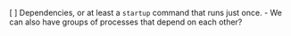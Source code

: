 [ ] Dependencies, or at least a `startup` command that runs just once.
    - We can also have groups of processes that depend on each other?